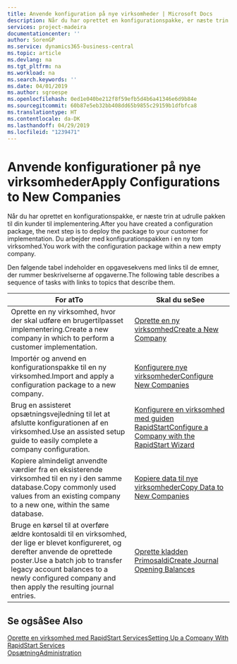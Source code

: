 ```yaml
---
title: Anvende konfiguration på nye virksomheder | Microsoft Docs
description: Når du har oprettet en konfigurationspakke, er næste trin at udrulle pakken til din kunder til implementering. Du kan bruge konfigurationen med en ny tom virksomhed.
services: project-madeira
documentationcenter: ''
author: SorenGP
ms.service: dynamics365-business-central
ms.topic: article
ms.devlang: na
ms.tgt_pltfrm: na
ms.workload: na
ms.search.keywords: ''
ms.date: 04/01/2019
ms.author: sgroespe
ms.openlocfilehash: 0ed1e040be212f8f59efb5d4b6a41346e6d9b84e
ms.sourcegitcommit: 60b87e5eb32bb408dd65b9855c29159b1dfbfca8
ms.translationtype: HT
ms.contentlocale: da-DK
ms.lasthandoff: 04/29/2019
ms.locfileid: "1239471"
---
```

# <a name="apply-configurations-to-new-companies"></a><span data-ttu-id="61daa-104">Anvende konfigurationer på nye virksomheder</span><span class="sxs-lookup"><span data-stu-id="61daa-104">Apply Configurations to New Companies</span></span>
<span data-ttu-id="61daa-105">Når du har oprettet en konfigurationspakke, er næste trin at udrulle pakken til din kunder til implementering.</span><span class="sxs-lookup"><span data-stu-id="61daa-105">After you have created a configuration package, the next step is to deploy the package to your customer for implementation.</span></span> <span data-ttu-id="61daa-106">Du arbejder med konfigurationspakken i en ny tom virksomhed.</span><span class="sxs-lookup"><span data-stu-id="61daa-106">You work with the configuration package within a new empty company.</span></span>  

 <span data-ttu-id="61daa-107">Den følgende tabel indeholder en opgavesekvens med links til de emner, der rummer beskrivelserne af opgaverne.</span><span class="sxs-lookup"><span data-stu-id="61daa-107">The following table describes a sequence of tasks with links to topics that describe them.</span></span>

|<span data-ttu-id="61daa-108">**For at**</span><span class="sxs-lookup"><span data-stu-id="61daa-108">**To**</span></span>|<span data-ttu-id="61daa-109">**Skal du se**</span><span class="sxs-lookup"><span data-stu-id="61daa-109">**See**</span></span>|  
|------------|-------------|  
|<span data-ttu-id="61daa-110">Oprette en ny virksomhed, hvor der skal udføre en brugertilpasset implementering.</span><span class="sxs-lookup"><span data-stu-id="61daa-110">Create a new company in which to perform a customer implementation.</span></span>|[<span data-ttu-id="61daa-111">Oprette en ny virksomhed</span><span class="sxs-lookup"><span data-stu-id="61daa-111">Create a New Company</span></span>](admin-how-to-create-a-new-company.md)|  
|<span data-ttu-id="61daa-112">Importér og anvend en konfigurationspakke til en ny virksomhed.</span><span class="sxs-lookup"><span data-stu-id="61daa-112">Import and apply a configuration package to a new company.</span></span>|[<span data-ttu-id="61daa-113">Konfigurere nye virksomheder</span><span class="sxs-lookup"><span data-stu-id="61daa-113">Configure New Companies</span></span>](admin-how-to-configure-new-companies.md)|  
|<span data-ttu-id="61daa-114">Brug en assisteret opsætningsvejledning til let at afslutte konfigurationen af en virksomhed.</span><span class="sxs-lookup"><span data-stu-id="61daa-114">Use an assisted setup guide to easily complete a company configuration.</span></span>|[<span data-ttu-id="61daa-115">Konfigurere en virksomhed med guiden RapidStart</span><span class="sxs-lookup"><span data-stu-id="61daa-115">Configure a Company with the RapidStart Wizard</span></span>](admin-how-to-configure-a-company-with-the-rapidstart-wizard.md)|
|<span data-ttu-id="61daa-116">Kopiere almindeligt anvendte værdier fra en eksisterende virksomhed til en ny i den samme database.</span><span class="sxs-lookup"><span data-stu-id="61daa-116">Copy commonly used values from an existing company to a new one, within the same database.</span></span>|[<span data-ttu-id="61daa-117">Kopiere data til nye virksomheder</span><span class="sxs-lookup"><span data-stu-id="61daa-117">Copy Data to New Companies</span></span>](admin-how-to-copy-data-to-new-companies.md)|  
|<span data-ttu-id="61daa-118">Bruge en kørsel til at overføre ældre kontosaldi til en virksomhed, der lige er blevet konfigureret, og derefter anvende de oprettede poster.</span><span class="sxs-lookup"><span data-stu-id="61daa-118">Use a batch job to transfer legacy account balances to a newly configured company and then apply the resulting journal entries.</span></span>|[<span data-ttu-id="61daa-119">Oprette kladden Primosaldi</span><span class="sxs-lookup"><span data-stu-id="61daa-119">Create Journal Opening Balances</span></span>](admin-how-to-create-journal-opening-balances.md)|  

## <a name="see-also"></a><span data-ttu-id="61daa-120">Se også</span><span class="sxs-lookup"><span data-stu-id="61daa-120">See Also</span></span>  
[<span data-ttu-id="61daa-121">Oprette en virksomhed med RapidStart Services</span><span class="sxs-lookup"><span data-stu-id="61daa-121">Setting Up a Company With RapidStart Services</span></span>](admin-set-up-a-company-with-rapidstart.md)  
[<span data-ttu-id="61daa-122">Opsætning</span><span class="sxs-lookup"><span data-stu-id="61daa-122">Administration</span></span>](admin-setup-and-administration.md)
